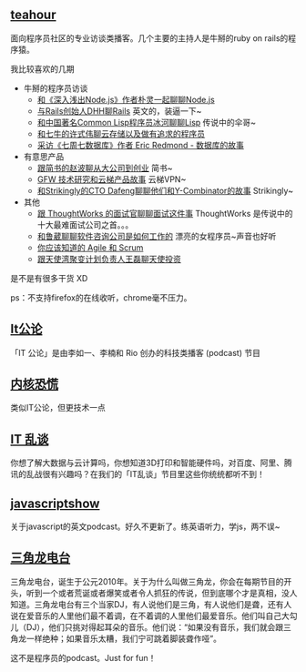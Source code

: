 ## [teahour](http://teahour.fm/) 
面向程序员社区的专业访谈类播客。几个主要的主持人是牛掰的ruby on rails的程序猿。

我比较喜欢的几期

* 牛掰的程序员访谈
    * [和《深入浅出Node.js》作者朴灵一起聊聊Node.js](http://teahour.fm/2014/02/24/first-nodejs.html)
    * [与Rails创始人DHH聊Rails](http://teahour.fm/2013/04/01/interview-with-dhh-about-rails.html) 英文的，装逼一下~
    * [和中国著名Common Lisp程序员冰河聊聊Lisp](http://teahour.fm/2014/03/17/interview-with-binghe.html) 传说中的伞哥~
    * [和七牛的许式伟聊云存储以及做有追求的程序员](http://teahour.fm/2013/10/24/interview-with-xushiwei-about-cloud-storage-and-self-motivate.html)
    * [采访《七周七数据库》作者 Eric Redmond - 数据库的故事](http://teahour.fm/2013/06/03/databases-with-eric-redmond.html)
* 有意思产品
    * [跟简书的赵波聊从大公司到创业](http://teahour.fm/2013/09/16/interview-with-zhao-bo-about-jianshu.html)  简书~
    * [GFW 技术研究和云梯产品故事](http://teahour.fm/2013/07/09/gfw-and-vpncloud.html) 云梯VPN~
    * [和Strikingly的CTO Dafeng聊聊他们和Y-Combinator的故事](http://teahour.fm/2013/08/21/strikingly-yc-and-startup.html) Strikingly~
* 其他
    * [跟 ThoughtWorks 的面试官聊聊面试这件事](http://teahour.fm/2014/05/09/job-interview-at-thoughtworks.html) ThoughtWorks 是传说中的十大最难面试公司之首。。。
    * [和鲁葳聊聊软件咨询公司是如何工作的](http://teahour.fm/2013/11/05/interview-with-luwei.html) 漂亮的女程序员~声音也好听
    * [你应该知道的 Agile 和 Scrum](http://teahour.fm/2013/03/16/agile-and-scrum-with-xuyi.html)
    * [跟天使湾聚变计划负责人王磊聊天使投资](http://teahour.fm/2013/07/01/tisiwi-and-seed-funding.html)

是不是有很多干货 XD

ps：不支持firefox的在线收听，chrome毫不压力。

## [It公论](http://www.itgonglun.com/)
「IT 公论」是由李如一、李楠和 Rio 创办的科技类播客 (podcast) 节目

## [内核恐慌](http://ipn.li/kernelpanic/)
类似IT公论，但更技术一点

## [IT 乱谈](http://itluantan.com/)
你想了解大数据与云计算吗，你想知道3D打印和智能硬件吗，对百度、阿里、腾讯的乱战很有兴趣吗？在我们的「IT乱谈」节目里这些你统统都听不到！

## [javascriptshow](http://javascriptshow.com/)
关于javascript的英文podcast。好久不更新了。练英语听力，学js，两不误~

## [三角龙电台](http://music.sina.com.cn/yueku/s/77145.html)
三角龙电台，诞生于公元2010年。关于为什么叫做三角龙，你会在每期节目的开头，听到一个或者荒诞或者爆笑或者令人抓狂的传说，但到底哪个才是真相，没人知道。三角龙电台有三个当家DJ，有人说他们是三角，有人说他们是聋，还有人说在爱音乐的人里他们最不着调，在不着调的人里他们最爱音乐。他们叫自己大勾儿（DJ），他们只挑对得起耳朵的音乐。他们说：“如果没有音乐，我们就会跟三角龙一样绝种；如果音乐太糟，我们宁可跳着脚装聋作哑”。

这不是程序员的podcast。Just for fun！
